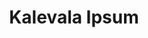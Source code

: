 ---
title: 'Kalevala Ipsum'
summary: 'An Ipsum-style text generator that uses Kalevala.'
displayOrder: 2
eleventyNavigation:
  key: Kalevala Ipsum
  parent: Work
translationKey: "kIpsum"
---